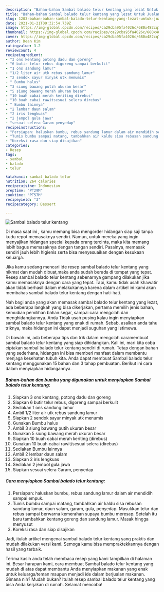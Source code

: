 ```yaml
---
description: "Bahan-bahan Sambal balado telur kentang yang lezat Untuk Jualan"
title: "Bahan-bahan Sambal balado telur kentang yang lezat Untuk Jualan"
slug: 1203-bahan-bahan-sambal-balado-telur-kentang-yang-lezat-untuk-jualan
date: 2021-01-21T09:32:54.739Z
image: https://img-global.cpcdn.com/recipes/ca29cba95fa4026c/680x482cq70/sambal-balado-telur-kentang-foto-resep-utama.jpg
thumbnail: https://img-global.cpcdn.com/recipes/ca29cba95fa4026c/680x482cq70/sambal-balado-telur-kentang-foto-resep-utama.jpg
cover: https://img-global.cpcdn.com/recipes/ca29cba95fa4026c/680x482cq70/sambal-balado-telur-kentang-foto-resep-utama.jpg
author: Dean Kim
ratingvalue: 3.2
reviewcount: 4
recipeingredient:
- "3 ons kentang potong dadu dan goreng"
- "6 butir telur rebus digoreng sampai berkulit"
- "1 ons sandung lamur"
- "1/2 liter air utk rebus sandung lamur"
- "2 sendok sayur minyak utk menumis"
- " Bumbu halus"
- "3 siung bawang putih ukuran besar"
- "5 siung bawang merah ukuran besar"
- "10 buah cabai merah keriting direbus"
- "10 buah cabai rawitsesuai selera direbus"
- " Bumbu lainnya"
- "2 lembar daun salam"
- "2 iris lengkuas"
- "2 jempol gula jawa"
- "sesuai selera Garam penyedap"
recipeinstructions:
- "Persiapan: haluskan bumbu, rebus sandung lamur dalam air mendidih sampai empuk."
- "Tumis bumbu sampai matang, tambahkan air kaldu sisa rebusan sandung lamur, daun salam, garam, gula, penyedap. Masukkan telur dan rebus sampai berwarna kemerahan supaya bumbu meresap. Setelah itu baru tambahkan kentang goreng dan sandung lamur. Masak hingga menyusut"
- "Koreksi rasa dan siap disajikan"
categories:
- Resep
tags:
- sambal
- balado
- telur

katakunci: sambal balado telur 
nutrition: 264 calories
recipecuisine: Indonesian
preptime: "PT29M"
cooktime: "PT57M"
recipeyield: "3"
recipecategory: Dessert

---
```



![Sambal balado telur kentang](https://img-global.cpcdn.com/recipes/ca29cba95fa4026c/680x482cq70/sambal-balado-telur-kentang-foto-resep-utama.jpg)

Di masa  saat ini , kamu memang bisa mengorder hidangan siap saji tanpa kudu repot memasaknya sendiri. Namun, untuk mereka yang ingin menyajikan hidangan special kepada orang tercinta, maka kita memang lebih bagus memasaknya dengan tangan sendiri. Pasalnya, memasak sendiri jauh lebih higienis serta bisa menyesuaikan dengan kesukaan keluarga.

Jika kamu sedang mencari ide resep sambal balado telur kentang yang nikmat dan mudah dibuat,maka anda sudah berada di tempat yang tepat. Resep sambal balado telur kentang  sebenarnya gampang dilakukan jika kamu memasaknya dengan cara yang tepat. Tapi, kamu tidak usah khawatir akan tidak berhasil dalam melakukannya 
karena dalam artikel ini kami akan membahas sambal balado telur kentang dengan hati-hati.  



Nah bagi anda yang akan memasak sambal balado telur kentang yang lezat, ada beberapa langkah yang bisa dikerjakan, pertama memilih jenis bahan, kemudian pemilihan bahan segar, sampai cara mengolah dan menghidangkannya. Anda Tidak usah pusing kalau ingin menyiapkan sambal balado telur kentang yang enak di rumah. Sebab, asalkan anda  tahu triknya, maka hidangan ini dapat menjadi suguhan yang istimewa.

Di bawah ini, ada beberapa tips dan trik dalam mengolah caramembuat sambal balado telur kentang yang siap dihidangkan. Kali ini, mari kita coba ciptakan sambal balado telur kentang sendiri di rumah. Tetap dengan bahan yang sederhana, hidangan ini bisa memberi manfaat dalam membantu menjaga kesehatan tubuh kita. Anda dapat membuat Sambal balado telur kentang menggunakan 15 bahan dan 3 tahap pembuatan. Berikut ini cara dalam menyiapkan hidangannya.

<!--inarticleads1-->

##### Bahan-bahan dan bumbu yang digunakan untuk menyiapkan Sambal balado telur kentang:

1. Siapkan 3 ons kentang, potong dadu dan goreng
1. Siapkan 6 butir telur rebus, digoreng sampai berkulit
1. Sediakan 1 ons sandung lamur
1. Ambil 1/2 liter air utk rebus sandung lamur
1. Siapkan 2 sendok sayur minyak utk menumis
1. Gunakan  Bumbu halus
1. Ambil 3 siung bawang putih ukuran besar
1. Gunakan 5 siung bawang merah ukuran besar
1. Siapkan 10 buah cabai merah keriting (direbus)
1. Gunakan 10 buah cabai rawit/sesuai selera (direbus)
1. Sediakan  Bumbu lainnya
1. Ambil 2 lembar daun salam
1. Siapkan 2 iris lengkuas
1. Sediakan 2 jempol gula jawa
1. Siapkan sesuai selera Garam, penyedap




<!--inarticleads2-->

##### Cara menyiapkan Sambal balado telur kentang:

1. Persiapan: haluskan bumbu, rebus sandung lamur dalam air mendidih sampai empuk.
1. Tumis bumbu sampai matang, tambahkan air kaldu sisa rebusan sandung lamur, daun salam, garam, gula, penyedap. Masukkan telur dan rebus sampai berwarna kemerahan supaya bumbu meresap. Setelah itu baru tambahkan kentang goreng dan sandung lamur. Masak hingga menyusut
1. Koreksi rasa dan siap disajikan




Jadi, itulah artikel mengenai  sambal balado telur kentang  yang praktis dan mudah dilakukan versi kami. Semoga kamu bisa mempraktekkannya dengan hasil yang terbaik. 

Terima kasih anda telah membaca resep yang kami tampilkan di halaman ini. Besar harapan kami, cara membuat  Sambal balado telur kentang yang mudah di atas dapat membantu Anda menyiapkan makanan yang enak untuk keluarga/teman maupun menjadi ide dalam berjualan makanan. Gimana nih? Mudah bukan? Itulah resep sambal balado telur kentang yang bisa Anda kerjakan di rumah. Selamat mencoba!

